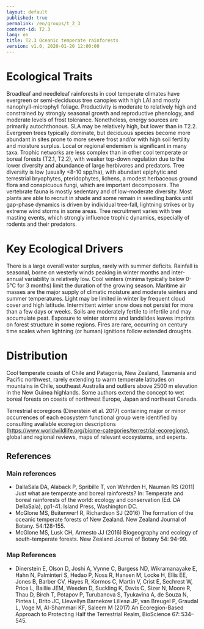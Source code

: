 ```yaml
---
layout: default
published: true
permalink: /en/groups/t_2_3
content-id: T2.3
lang: en
title: T2.3 Oceanic temperate rainforests
version: v1.0, 2020-01-20 12:00:00
---
```

# Ecological Traits
 
Broadleaf and needleleaf rainforests in cool temperate climates have evergreen or semi-deciduous tree canopies with high LAI and mostly nanophyll-microphyll foliage. Productivity is moderate to relatively high and constrained by strongly seasonal growth and reproductive phenology, and moderate levels of frost tolerance. Nonetheless, energy sources are primarily autochthonous. SLA may be relatively high, but lower than in T2.2. Evergreen trees typically dominate, but deciduous species become more abundant in sites prone to more severe frost and/or with high soil fertility and moisture surplus. Local or regional endemism is significant in many taxa. Trophic networks are less complex than in other cool temperate or boreal forests (T2.1, T2.2), with weaker top-down regulation due to the lower diversity and abundance of large herbivores and predators. Tree diversity is low (usually <8-10 spp/ha), with abundant epiphytic and terrestrial bryophytes, pteridophytes, lichens, a modest herbaceous ground flora and conspicuous fungi, which are important decomposers. The vertebrate fauna is mostly sedentary and of low-moderate diversity. Most plants are able to recruit in shade and some remain in seedling banks until gap-phase dynamics is driven by individual tree-fall, lightning strikes or by extreme wind storms in some areas. Tree recruitment varies with tree masting events, which strongly influence trophic dynamics, especially of rodents and their predators.
 
# Key Ecological Drivers
 
There is a large overall water surplus, rarely with summer deficits. Rainfall is seasonal, borne on westerly winds peaking in winter months and inter-annual variability is relatively low. Cool winters (minima typically below 0-5°C for 3 months) limit the duration of the growing season. Maritime air masses are the major supply of climatic moisture and moderate winters and summer temperatures. Light may be limited in winter by frequent cloud cover and high latitude. Intermittent winter snow does not persist for more than a few days or weeks. Soils are moderately fertile to infertile and may accumulate peat.  Exposure to winter storms and landslides leaves imprints on forest structure in some regions. Fires are rare, occurring on century time scales when lightning (or human) ignitions follow extended droughts.
 
# Distribution
 
Cool temperate coasts of Chile and Patagonia, New Zealand, Tasmania and Pacific northwest, rarely extending to warm temperate latitudes on mountains in Chile, southeast Australia and outliers above 2500 m elevation in the New Guinea highlands. Some authors extend the concept to wet boreal forests on coasts of northwest Europe, Japan and northeast Canada.

Terrestrial ecoregions (Dinerstein et al. 2017) containing major or minor occurrences of each ecosystem functional group were identified by consulting available ecoregion descriptions (https://www.worldwildlife.org/biome-categories/terrestrial-ecoregions), global and regional reviews, maps of relevant ecosystems, and experts.

## References
### Main references
* DallaSala DA, Alaback P, Spribille T, von Wehrden H, Nauman RS (2011) Just what are temperate and boreal rainforests? In: Temperate and boreal rainforests of the world: ecology and conservation (Ed. DA DellaSala), pp1-41. Island Press, Washington DC.
* McGlone MS, Buitenwerf R, Richardson SJ (2016) The formation of the oceanic temperate forests of New Zealand. New Zealand Journal of Botany. 54:128-155.
* McGlone MS, Lusk CH, Armesto JJ (2016) Biogeography and ecology of south-temperate forests. New Zealand Journal of Botany 54: 94-99.
### Map References
* Dinerstein E, Olson D, Joshi A, Vynne C, Burgess ND, Wikramanayake E, Hahn N, Palminteri S, Hedao P, Noss R, Hansen M, Locke H, Ellis EE, Jones B, Barber CV, Hayes R, Kormos C, Martin V, Crist E, Sechrest W, Price L, Baillie JEM, Weeden D, Suckling K, Davis C, Sizer N, Moore R, Thau D, Birch T, Potapov P, Turubanova S, Tyukavina A, de Souza N, Pintea L, Brito JC, Llewellyn Barnekow Lillesø JP, van Breugel P, Graudal L, Voge M, Al-Shammari KF, Saleem M (2017) An Ecoregion-Based Approach to Protecting Half the Terrestrial Realm, BioScience 67: 534–545.
